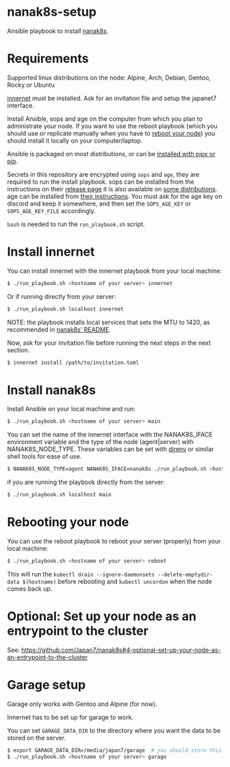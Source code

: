 # nanak8s-setup

Ansible playbook to install [nanak8s](https://github.com/Japan7/nanak8s).

# Requirements

Supported linux distributions on the node: Alpine, Arch, Debian, Gentoo, Rocky or Ubuntu

[innernet](https://github.com/tonarino/innernet) must be installed.
Ask for an invitation file and setup the japanet7 interface.

Install Ansible, sops and age on the computer from which you plan to administrate your node.
If you want to use the reboot playbook (which you should use or replicate
manually when you have to [reboot your node](#rebooting-your-node)) you should
install it locally on your computer/laptop.

Ansible is packaged on most distributions, or can be [installed with pipx or
pip](https://docs.ansible.com/ansible/latest/installation_guide/intro_installation.html).

Secrets in this repository are encrypted using `sops` and `age`, they are
required to run the install playbook.
sops can be installed from the instructions on their 
[release page](https://github.com/getsops/sops/releases/tag/v3.8.1) it is also
available on [some distributions](https://repology.org/project/sops/versions).
age can be installed from [their instructions](https://github.com/FiloSottile/age#installation).
You must ask for the age key on discord and keep it somewhere, and then set the
`SOPS_AGE_KEY` or `SOPS_AGE_KEY_FILE` accordingly.

`bash` is needed to run the `run_playbook.sh` script.

# Install innernet

You can install innernet with the innernet playbook from your local machine:

```sh
$ ./run_playbook.sh <hostname of your server> innernet
```

Or if running directly from your server:

```sh
$ ./run_playbook.sh localhost innernet
```

NOTE: the playbook installs local services that sets the MTU to 1420, as
recommended in [nanak8s' README](https://github.com/Japan7/nanak8s#steps).

Now, ask for your invitation file before running the next steps in the next section.

```sh
$ innernet install /path/to/invitation.toml
```

# Install nanak8s

Install Ansible on your local machine and run:

```sh
$ ./run_playbook.sh <hostname of your server> main
```

You can set the name of the innernet interface with the NANAK8S_IFACE
environment variable and the type of the node (agent|server) with
NANAK8S_NODE_TYPE.
These variables can be set with [direnv](https://github.com/direnv/direnv) or
similar shell tools for ease of use.

```sh
$ NANAK8S_NODE_TYPE=agent NANAK8S_IFACE=nanak8s ./run_playbook.sh <hostname of your server> main
```

if you are running the playbook directly from the server:
```sh
$ ./run_playbook.sh localhost main
```

# Rebooting your node

You can use the reboot playbook to reboot your server (properly) from your local machine:

```sh
$ ./run_playbook.sh <hostname of your server> reboot
```

This will run the `kubectl drain --ignore-daemonsets --delete-emptydir-data $(hostname)`
before rebooting and `kubectl uncordon` when the node comes back up.

# Optional: Set up your node as an entrypoint to the cluster

See:
https://github.com/Japan7/nanak8s#4-optional-set-up-your-node-as-an-entrypoint-to-the-cluster

# Garage setup

Garage only works with Gentoo and Alpine (for now).

Innernet has to be set up for garage to work.

You can set `GARAGE_DATA_DIR` to the directory where you want the data to be
stored on the server.

```sh
$ export GARAGE_DATA_DIR=/media/japan7/garage  # you should store this somewhere
$ ./run_playbook.sh <hostname of your server> garage
```
